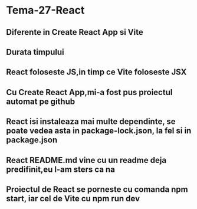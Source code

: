 # Tema-27-React

## Diferente in Create React App si Vite  

## Durata timpului  
## React foloseste JS,in timp ce Vite foloseste JSX  
## Cu Create React App,mi-a fost pus proiectul automat pe github  
## React isi instaleaza mai multe dependinte, se poate vedea asta in package-lock.json, la fel si in package.json
## React README.md vine cu un readme deja predifinit,eu l-am sters ca na  
## Proiectul de React se porneste cu comanda npm start, iar cel de Vite cu npm run dev  
